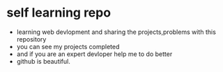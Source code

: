 # self learning repo
* learning web devlopment and sharing the projects,problems with this repository
* you can see my projects completed
* and if you are an expert devloper help me to do better
* github is beautiful.  

